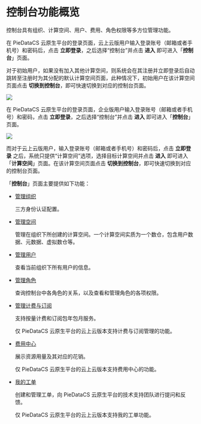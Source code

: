 # 控制台功能概览

控制台具有组织、计算空间、用户、费用、角色权限等多方位管理功能。

在 PieDataCS 云原生平台的登录页面，云上云版用户输入登录账号（邮箱或者手机号）和密码后，点击 **立即登录**，之后选择“控制台”并点击 **进入** 即可进入「**控制台**」页面。

对于初始用户，如果没有加入其他计算空间，则系统会在其注册并立即登录后自动跳转至注册时为其分配的默认计算空间页面，此种情况下，初始用户在该计算空间页面点击 **切换到控制台**，即可快速切换到对应的控制台页面。

<img src="https://pdb-doc.oss-cn-beijing.aliyuncs.com/coc-pic/v1/go-to-console-page.png" scope="external" />

在 PieDataCS 云原生平台的登录页面，企业版用户输入登录账号（邮箱或者手机号）和密码，点击 **立即登录**，之后选择“控制台”并点击 **进入** 即可进入「**控制台**」页面。

<img src="https://pdb-doc.oss-cn-beijing.aliyuncs.com/coc-pic/v1/select-computational-space.png" scope="external" />

而对于云上云版用户，输入登录账号（邮箱或者手机号）和密码后，点击 **立即登录** 之后，系统只提供“计算空间”选项，选择目标计算空间并点击 **进入** 即可进入「**计算空间**」页面。在该计算空间页面点击 **切换到控制台**，即可快速切换到对应的控制台页面。


「**控制台**」页面主要提供如下功能：

* [管理组织](20.manage-organization.md)

  三方身份认证配置。

* [管理空间](30.manage-computational-spaces.md)

  管理在组织下所创建的计算空间。一个计算空间实质为一个数仓，包含用户数据、元数据、虚拟数仓等。

* [管理用户](40.view-organization-user.md)

  查看当前组织下所有用户的信息。

* [管理角色](50.manage-organization-roles.md)

  查询控制台中各角色的关系，以及查看和管理角色的各项权限。

* [管理计费与订阅](60.manage-bill-coc.md)

  支持按量计费和订阅包年包月服务。

   <note type="tip">
     <p>仅 PieDataCS 云原生平台的云上云版本支持计费与订阅管理的功能。</p>   
   </note>

* [费用中心](70.manage-expenses-coc.md)

  展示资源用量及其对应的花销。
  
  <note type="tip">
     <p>仅 PieDataCS 云原生平台的云上云版本支持费用中心的功能。</p>   
  </note>

* [我的工单](80.manage-my-ticket-coc.md)

  创建和管理工单，向 PieDataCS 云原生平台的技术支持团队进行提问和反馈。

   <note type="tip">
      <p>仅 PieDataCS 云原生平台的云上云版本支持我的工单功能。</p>   
   </note>